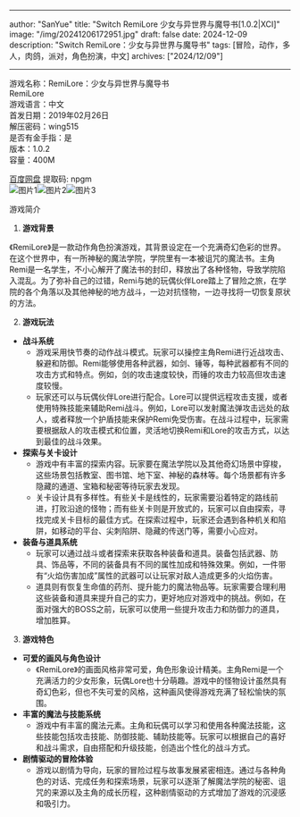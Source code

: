 
---
author: "SanYue"
title: "Switch RemiLore 少女与异世界与魔导书[1.0.2|XCI]"
image: "/img/20241206172951.jpg"
draft: false
date: 2024-12-09
description: "Switch RemiLore：少女与异世界与魔导书"
tags: [冒险，动作，多人，肉鸽，派对，角色扮演，中文]
archives: ["2024/12/09"]

---

游戏名称：RemiLore：少女与异世界与魔导书   
RemiLore    
游戏语言：中文  
首发日期：2019年02月26日  
解压密码：wing515  
是否有金手指：是  
版本：1.0.2   
容量：400M

[百度网盘](https://pan.baidu.com/s/1PKrbPhd0iBnN8ZgWHL8iYA) 提取码: npgm  
![图片1](/img/6f7b4a.jpg)![图片2](/img/3c040f.jpg)![图片3](/img/ac7fd9.jpg)  

游戏简介  
1. **游戏背景**

《RemiLore》是一款动作角色扮演游戏，其背景设定在一个充满奇幻色彩的世界。在这个世界中，有一所神秘的魔法学院，学院里有一本被诅咒的魔法书。主角Remi是一名学生，不小心解开了魔法书的封印，释放出了各种怪物，导致学院陷入混乱。为了弥补自己的过错，Remi与她的玩偶伙伴Lore踏上了冒险之旅，在学院的各个角落以及其他神秘的地方战斗，一边对抗怪物，一边寻找将一切恢复原状的方法。

2. **游戏玩法**

 - **战斗系统**
     - 游戏采用快节奏的动作战斗模式。玩家可以操控主角Remi进行近战攻击、躲避和防御。Remi能够使用各种武器，如剑、锤等，每种武器都有不同的攻击方式和特点。例如，剑的攻击速度较快，而锤的攻击力较高但攻击速度较慢。
     - 玩家还可以与玩偶伙伴Lore进行配合。Lore可以提供远程攻击支援，或者使用特殊技能来辅助Remi战斗。例如，Lore可以发射魔法弹攻击远处的敌人，或者释放一个护盾技能来保护Remi免受伤害。在战斗过程中，玩家需要根据敌人的攻击模式和位置，灵活地切换Remi和Lore的攻击方式，以达到最佳的战斗效果。
 - **探索与关卡设计**
     - 游戏中有丰富的探索内容。玩家要在魔法学院以及其他奇幻场景中穿梭，这些场景包括教室、图书馆、地下室、神秘的森林等。每个场景都有许多隐藏的通道、宝箱和秘密等待玩家去发现。
     - 关卡设计具有多样性。有些关卡是线性的，玩家需要沿着特定的路线前进，打败沿途的怪物；而有些关卡则是开放式的，玩家可以自由探索，寻找完成关卡目标的最佳方式。在探索过程中，玩家还会遇到各种机关和陷阱，如移动的平台、尖刺陷阱、隐藏的传送门等，需要小心应对。
 - **装备与道具系统**
     - 玩家可以通过战斗或者探索来获取各种装备和道具。装备包括武器、防具、饰品等，不同的装备具有不同的属性加成和特殊效果。例如，一件带有“火焰伤害加成”属性的武器可以让玩家对敌人造成更多的火焰伤害。
     - 道具则有恢复生命值的药剂、提升能力的魔法物品等。玩家需要合理利用这些装备和道具来提升自己的实力，更好地应对游戏中的挑战。例如，在面对强大的BOSS之前，玩家可以使用一些提升攻击力和防御力的道具，增加胜算。

3. **游戏特色**

 - **可爱的画风与角色设计**
     - 《RemiLore》的画面风格非常可爱，角色形象设计精美。主角Remi是一个充满活力的少女形象，玩偶Lore也十分萌趣。游戏中的怪物设计虽然具有奇幻色彩，但也不失可爱的风格，这种画风使得游戏充满了轻松愉快的氛围。
 - **丰富的魔法与技能系统**
     - 游戏中有丰富的魔法元素。主角和玩偶可以学习和使用各种魔法技能，这些技能包括攻击技能、防御技能、辅助技能等。玩家可以根据自己的喜好和战斗需求，自由搭配和升级技能，创造出个性化的战斗方式。
 - **剧情驱动的冒险体验**
     - 游戏以剧情为导向，玩家的冒险过程与故事发展紧密相连。通过与各种角色的对话、完成任务和探索场景，玩家可以逐渐了解魔法学院的秘密、诅咒的来源以及主角的成长历程，这种剧情驱动的方式增加了游戏的沉浸感和吸引力。
